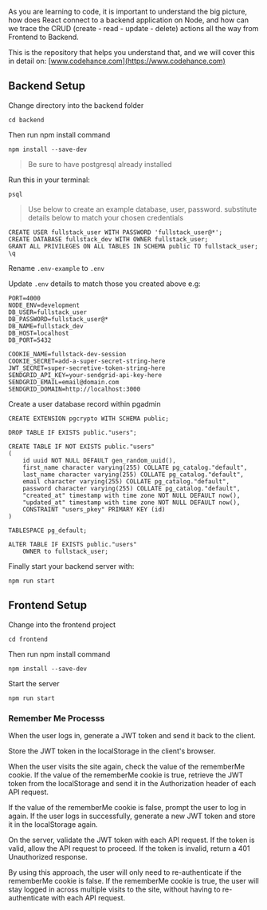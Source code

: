 As you are learning to code, it is important to understand the big picture, how does
React connect to a backend application on Node, and how can we trace the CRUD (create - read - update - delete) actions all the way from Frontend to Backend.

This is the repository that helps you understand that, and we will cover this in detail on: [www.codehance.com](https://www.codehance.com)

## Backend Setup

Change directory into the backend folder

```
cd backend
```

Then run npm install command

```
npm install --save-dev
```

> Be sure to have postgresql already installed

Run this in your terminal:

```
psql
```

> Use below to create an example database, user, password.
> substitute details below to match your chosen credentials

```
CREATE USER fullstack_user WITH PASSWORD 'fullstack_user@*';
CREATE DATABASE fullstack_dev WITH OWNER fullstack_user;
GRANT ALL PRIVILEGES ON ALL TABLES IN SCHEMA public TO fullstack_user;
\q
```

Rename `.env-example` to `.env`

Update `.env` details to match those you created above e.g:

```
PORT=4000
NODE_ENV=development
DB_USER=fullstack_user
DB_PASSWORD=fullstack_user@*
DB_NAME=fullstack_dev
DB_HOST=localhost
DB_PORT=5432

COOKIE_NAME=fullstack-dev-session
COOKIE_SECRET=add-a-super-secret-string-here
JWT_SECRET=super-secretive-token-string-here
SENDGRID_API_KEY=your-sendgrid-api-key-here
SENDGRID_EMAIL=email@domain.com
SENDGRID_DOMAIN=http://localhost:3000
```

Create a user database record within pgadmin

```
CREATE EXTENSION pgcrypto WITH SCHEMA public;

DROP TABLE IF EXISTS public."users";

CREATE TABLE IF NOT EXISTS public."users"
(
    id uuid NOT NULL DEFAULT gen_random_uuid(),
    first_name character varying(255) COLLATE pg_catalog."default",
    last_name character varying(255) COLLATE pg_catalog."default",
    email character varying(255) COLLATE pg_catalog."default",
    password character varying(255) COLLATE pg_catalog."default",
    "created_at" timestamp with time zone NOT NULL DEFAULT now(),
    "updated_at" timestamp with time zone NOT NULL DEFAULT now(),
    CONSTRAINT "users_pkey" PRIMARY KEY (id)
)

TABLESPACE pg_default;

ALTER TABLE IF EXISTS public."users"
    OWNER to fullstack_user;
```

Finally start your backend server with:

```
npm run start
```

## Frontend Setup

Change into the frontend project

```
cd frontend
```

Then run npm install command

```
npm install --save-dev
```

Start the server

```
npm run start
```

### Remember Me Processs

When the user logs in, generate a JWT token and send it back to the client.

Store the JWT token in the localStorage in the client's browser.

When the user visits the site again, check the value of the rememberMe cookie. If the value of the rememberMe cookie is true, retrieve the JWT token from the localStorage and send it in the Authorization header of each API request.

If the value of the rememberMe cookie is false, prompt the user to log in again. If the user logs in successfully, generate a new JWT token and store it in the localStorage again.

On the server, validate the JWT token with each API request. If the token is valid, allow the API request to proceed. If the token is invalid, return a 401 Unauthorized response.

By using this approach, the user will only need to re-authenticate if the rememberMe cookie is false. If the rememberMe cookie is true, the user will stay logged in across multiple visits to the site, without having to re-authenticate with each API request.
